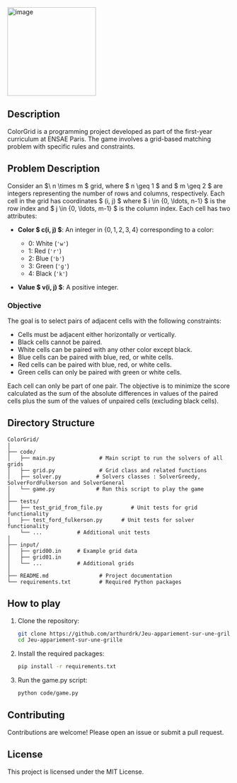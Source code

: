 <img width="200" alt="image" src="https://github.com/user-attachments/assets/536d54e2-bfd8-40b4-919e-80e28ae60b50" />

## Description

ColorGrid is a programming project developed as part of the first-year curriculum at ENSAE Paris. The game involves a grid-based matching problem with specific rules and constraints.

## Problem Description

Consider an $\ n \times m \$ grid, where $ n \geq 1 $ and $ m \geq 2 $ are integers representing the number of rows and columns, respectively. Each cell in the grid has coordinates $ (i, j) $ where $ i \in \{0, \ldots, n-1\} $ is the row index and $ j \in \{0, \ldots, m-1\} $ is the column index. Each cell has two attributes:

- **Color $ c(i, j) $**: An integer in $\{0, 1, 2, 3, 4\}$ corresponding to a color:
  - 0: White (`'w'`)
  - 1: Red (`'r'`)
  - 2: Blue (`'b'`)
  - 3: Green (`'g'`)
  - 4: Black (`'k'`)

- **Value $ v(i, j) $**: A positive integer.

### Objective

The goal is to select pairs of adjacent cells with the following constraints:

- Cells must be adjacent either horizontally or vertically.
- Black cells cannot be paired.
- White cells can be paired with any other color except black.
- Blue cells can be paired with blue, red, or white cells.
- Red cells can be paired with blue, red, or white cells.
- Green cells can only be paired with green or white cells.

Each cell can only be part of one pair. The objective is to minimize the score calculated as the sum of the absolute differences in values of the paired cells plus the sum of the values of unpaired cells (excluding black cells).

## Directory Structure

```
ColorGrid/
│
├── code/
│   ├── main.py              # Main script to run the solvers of all grids
│   ├── grid.py              # Grid class and related functions
│   ├── solver.py           # Solvers classes : SolverGreedy, SolverFordFulkerson and SolverGeneral
│   └── game.py             # Run this script to play the game
│
├── tests/
│   ├── test_grid_from_file.py         # Unit tests for grid functionality
│   ├── test_ford_fulkerson.py      # Unit tests for solver functionality
    └── ...           # Additional unit tests
│
├── input/
│   ├── grid00.in     # Example grid data
│   ├── grid01.in     
│   └── ...           # Additional grids
│
├── README.md                # Project documentation
└── requirements.txt         # Required Python packages
```

## How to play

1. Clone the repository:
   ```bash
   git clone https://github.com/arthurdrk/Jeu-appariement-sur-une-grille.git
   cd Jeu-appariement-sur-une-grille
   ```

2. Install the required packages:
   ```bash
   pip install -r requirements.txt
   ```

3. Run the game.py script:
   ```bash
   python code/game.py
   ```

## Contributing

Contributions are welcome! Please open an issue or submit a pull request.

## License

This project is licensed under the MIT License.
